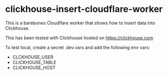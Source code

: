 # clickhouse-insert-cloudflare-worker

This is a barebones Cloudflare worker that shows how to insert data into Clickhouse.

This has been tested with Clickhouse hosted on https://clickhouse.com

To test local, create a secret .dev.vars and add the following env vars:

- CLCKHOUSE_USER
- CLICKHOUSE_TABLE
- CLICKHOUSE_HOST
